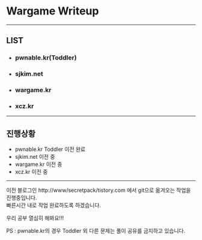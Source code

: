 # Wargame Writeup
---
## LIST

* ### pwnable.kr(Toddler)
* ### sjkim.net
* ### wargame.kr
* ### xcz.kr
---
## 진행상황
* pwnable.kr Toddler 이전 완료
* sjkim.net 이전 중
* wargame.kr 이전 중
* xcz.kr 이전 중
---
이전 블로그인 http://www/secretpack/tistory.com 에서 git으로 옮겨오는 작업을 진행중입니다.  
빠른시간 내로 작업 완료하도록 하겠습니다.

우리 공부 열심히 해봐요!!!

PS : pwnable.kr의 경우 Toddler 외 다른 문제는 풀이 공유를 금지하고 있습니다.
